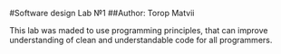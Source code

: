 #Software design Lab №1
##Author: Torop Matvii

This lab was maded to use programming principles, that can improve understanding of clean and understandable code for all programmers.
